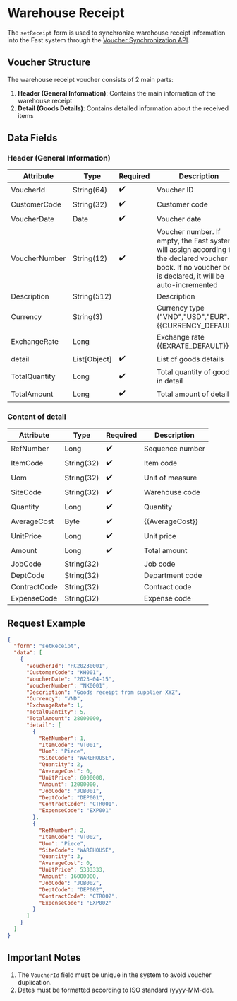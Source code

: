 # Warehouse Receipt

The `setReceipt` form is used to synchronize warehouse receipt information into the Fast system through the [Voucher Synchronization API](../sync-voucher).

## Voucher Structure

The warehouse receipt voucher consists of 2 main parts:

1. **Header (General Information)**: Contains the main information of the warehouse receipt
2. **Detail (Goods Details)**: Contains detailed information about the received items

## Data Fields

### Header (General Information)

| Attribute    | Type        | Required | Description          |
|--------------|-------------|----------|----------------------|
| VoucherId    | String(64)  | ✔️       | Voucher ID           |
| CustomerCode | String(32)  | ✔️       | Customer code|
| VoucherDate  | Date        | ✔️       | Voucher date         |
| VoucherNumber| String(12)  | ✔️       | Voucher number. If empty, the Fast system will assign according to the declared voucher book. If no voucher book is declared, it will be auto-incremented |
| Description  | String(512) |          | Description          |
| Currency     | String(3)   |          | Currency type ("VND","USD","EUR"...).<br/>{{CURRENCY_DEFAULT}}<br/>|
| ExchangeRate | Long        |          | Exchange rate <br/>{{EXRATE_DEFAULT}}<br/>|
| <span class="highlight-key">detail</span>       | List[Object]| ✔️       | List of goods details |
| TotalQuantity| Long        | ✔️       | Total quantity of goods in <span class="highlight-key">detail</span>|
| TotalAmount  | Long        | ✔️       | Total amount of <span class="highlight-key">detail</span>|

### Content of <span class="highlight-key">detail</span>

| Attribute    | Type        | Required | Description          |
|--------------|-------------|----------|----------------------|
| RefNumber    | Long        | ✔️       | Sequence number      |
| ItemCode     | String(32)  | ✔️       | Item code            |
| Uom          | String(32)  | ✔️       | Unit of measure      |
| SiteCode     | String(32)  | ✔️       | Warehouse code       |
| Quantity     | Long        | ✔️       | Quantity             |
| AverageCost  | Byte        | ✔️       | {{AverageCost}}      |
| UnitPrice    | Long        | ✔️       | Unit price           |
| Amount       | Long        | ✔️       | Total amount         |
| JobCode      | String(32)  |          | Job code             |
| DeptCode     | String(32)  |          | Department code      |
| ContractCode | String(32)  |          | Contract code        |
| ExpenseCode  | String(32)  |          | Expense code         |

## Request Example

```json
{
  "form": "setReceipt",
  "data": [
    {
      "VoucherId": "RC20230001",
      "CustomerCode": "KH001",
      "VoucherDate": "2023-04-15",
      "VoucherNumber": "NK0001",
      "Description": "Goods receipt from supplier XYZ",
      "Currency": "VND",
      "ExchangeRate": 1,
      "TotalQuantity": 5,
      "TotalAmount": 28000000,
      "detail": [
        {
          "RefNumber": 1,
          "ItemCode": "VT001",
          "Uom": "Piece",
          "SiteCode": "WAREHOUSE",
          "Quantity": 2,
          "AverageCost": 0,
          "UnitPrice": 6000000,
          "Amount": 12000000,
          "JobCode": "JOB001",
          "DeptCode": "DEP001",
          "ContractCode": "CTR001",
          "ExpenseCode": "EXP001"
        },
        {
          "RefNumber": 2,
          "ItemCode": "VT002",
          "Uom": "Piece",
          "SiteCode": "WAREHOUSE",
          "Quantity": 3,
          "AverageCost": 0,
          "UnitPrice": 5333333,
          "Amount": 16000000,
          "JobCode": "JOB002",
          "DeptCode": "DEP002",
          "ContractCode": "CTR002",
          "ExpenseCode": "EXP002"
        }
      ]
    }
  ]
}
```

## Important Notes

1. The `VoucherId` field must be unique in the system to avoid voucher duplication.
2. Dates must be formatted according to ISO standard (yyyy-MM-dd).